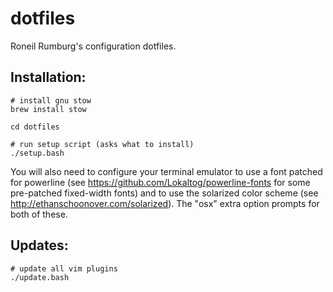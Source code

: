 dotfiles
========

Roneil Rumburg's configuration dotfiles.

## Installation:
    # install gnu stow
    brew install stow

    cd dotfiles

    # run setup script (asks what to install)
    ./setup.bash

You will also need to configure your terminal emulator to use a font patched for
powerline (see https://github.com/Lokaltog/powerline-fonts for some pre-patched
fixed-width fonts) and to use the solarized color scheme (see
http://ethanschoonover.com/solarized). The "osx" extra option prompts for both of
these.

## Updates:
    # update all vim plugins
    ./update.bash
